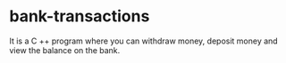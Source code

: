 # bank-transactions
It is a C ++ program where you can withdraw money, deposit money and view the balance on the bank.
